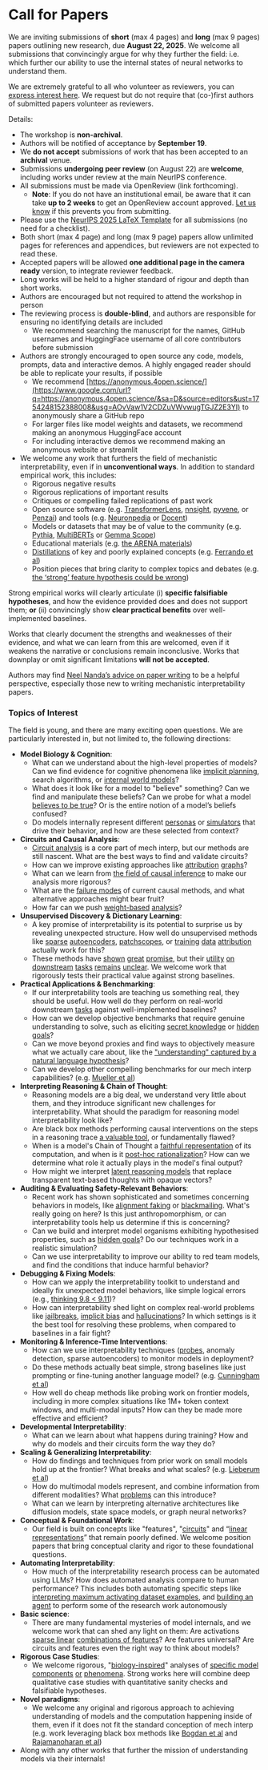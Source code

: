# Call for Papers
We are inviting submissions of **short** (max 4 pages) and **long** (max 9 pages) papers outlining new research, due **August 22, 2025**. We welcome all submissions that convincingly argue for why they further the field: i.e. which further our ability to use the internal states of neural networks to understand them. 

We are extremely grateful to all who volunteer as reviewers, you can [express interest here](https://www.google.com/url?q=https://docs.google.com/forms/d/e/1FAIpQLSdiw1SJllzoTz_nqzDTzTOGb9DV3W_truQyh-WvYj_QGIi7Mg/viewform?usp%3Ddialog&sa=D&source=editors&ust=1754248152385118&usg=AOvVaw2lk47TONBsQPpjadCl7dIR). We request but do not require that (co-)first authors of submitted papers volunteer as reviewers. 

Details: 
* The workshop is **non-archival**.
* Authors will be notified of acceptance by **September 19**.
* We **do not accept** submissions of work that has been accepted to an **archival** venue.
* Submissions **undergoing peer review** (on August 22) are **welcome**, including works under review at the main NeurIPS conference.
* All submissions must be made via OpenReview (link forthcoming).
  * **Note**: If you do not have an institutional email, be aware that it can take **up to 2 weeks** to get an OpenReview account approved. [Let us know](mailto:neurips2025@mechinterpworkshop.com) if this prevents you from submitting.
* Please use the [NeurIPS 2025 LaTeX Template](https://www.google.com/url?q=https://media.neurips.cc/Conferences/NeurIPS2025/Styles.zip&sa=D&source=editors&ust=1754248152386602&usg=AOvVaw0B-mvE1P6u2cbtxup1y4wD) for all submissions (no need for a checklist).
* Both short (max 4 page) and long (max 9 page) papers allow unlimited pages for references and appendices, but reviewers are not expected to read these.
* Accepted papers will be allowed **one additional page in the camera ready** version, to integrate reviewer feedback.
* Long works will be held to a higher standard of rigour and depth than short works.
* Authors are encouraged but not required to attend the workshop in person
* The reviewing process is **double-blind**, and authors are responsible for ensuring no identifying details are included
  * We recommend searching the manuscript for the names, GitHub usernames and HuggingFace username of all core contributors before submission
* Authors are strongly encouraged to open source any code, models, prompts, data and interactive demos. A highly engaged reader should be able to replicate your results, if possible
  * We recommend [https://anonymous.4open.science/](https://www.google.com/url?q=https://anonymous.4open.science/&sa=D&source=editors&ust=1754248152388008&usg=AOvVaw1V2CDZuVWvwugTGJZ2E3YI) to anonymously share a GitHub repo
  * For larger files like model weights and datasets, we recommend making an anonymous HuggingFace account
  * For including interactive demos we recommend making an anonymous website or streamlit
* We welcome any work that furthers the field of mechanistic interpretability, even if in **unconventional ways**. In addition to standard empirical work, this includes:
  * Rigorous negative results
  * Rigorous replications of important results
  * Critiques or compelling failed replications of past work
  * Open source software (e.g. [TransformerLens](https://www.google.com/url?q=https://github.com/neelnanda-io/TransformerLens&sa=D&source=editors&ust=1754248152389052&usg=AOvVaw0x_iMHJuB2Qr260Ac4DQAG), [nnsight](https://www.google.com/url?q=https://github.com/ndif-team/nnsight&sa=D&source=editors&ust=1754248152389174&usg=AOvVaw0ta-xRGtWD5TG0qCyf6dJN), [pyvene](https://www.google.com/url?q=https://github.com/stanfordnlp/pyvene/tree/main/pyvene/models/mlp&sa=D&source=editors&ust=1754248152389270&usg=AOvVaw1XEoOarZN2gFp3EumiZEN3), or [Penzai](https://www.google.com/url?q=https://github.com/google-deepmind/penzai&sa=D&source=editors&ust=1754248152389410&usg=AOvVaw0NGnFRfZRQJdw1sPJm51Mh)) and tools (e.g. [Neuronpedia](https://www.google.com/url?q=http://neuronpedia.org&sa=D&source=editors&ust=1754248152389542&usg=AOvVaw0MUr0aDe-krW4bYSaxOozF) or [Docent](https://www.google.com/url?q=https://transluce.org/introducing-docent&sa=D&source=editors&ust=1754248152389660&usg=AOvVaw1o3AYNjI2nok2a6h7E5lHH))
  * Models or datasets that may be of value to the community (e.g. [Pythia](https://www.google.com/url?q=https://arxiv.org/abs/2304.01373&sa=D&source=editors&ust=1754248152389840&usg=AOvVaw0JeGiwFZrhOO3_M8y-ArMI), [MultiBERTs](https://www.google.com/url?q=https://arxiv.org/abs/2106.16163&sa=D&source=editors&ust=1754248152389947&usg=AOvVaw3v4u7EPii-pcdQ_Ue-JyJY) or [Gemma Scope](https://www.google.com/url?q=https://arxiv.org/abs/2408.05147&sa=D&source=editors&ust=1754248152390040&usg=AOvVaw2IiAs74s2hYpr9yZKo0wxB))
  * Educational materials (e.g. [the ARENA materials](https://www.google.com/url?q=https://arena3-chapter1-transformer-interp.streamlit.app/&sa=D&source=editors&ust=1754248152390220&usg=AOvVaw18lPLrFqPI9C4Xb9EHJjR1))
  * [Distillations](https://www.google.com/url?q=https://distill.pub/2017/research-debt/&sa=D&source=editors&ust=1754248152390329&usg=AOvVaw0PHVr_dCelE-HESaENRFJQ) of key and poorly explained concepts (e.g. [Ferrando et al](https://www.google.com/url?q=https://arxiv.org/abs/2405.00208&sa=D&source=editors&ust=1754248152390471&usg=AOvVaw3_r7Pokx-nBjwwP89YKwYM))
  * Position pieces that bring clarity to complex topics and debates (e.g. [the ‘strong’ feature hypothesis could be wrong](https://www.google.com/url?q=https://www.alignmentforum.org/posts/tojtPCCRpKLSHBdpn/the-strong-feature-hypothesis-could-be-wrong&sa=D&source=editors&ust=1754248152390713&usg=AOvVaw1xR6P0C_tLM0UzkbE1G1rc))

Strong empirical works will clearly articulate (i) **specific falsifiable hypotheses**, and how the evidence provided does and does not support them; **or** (ii) convincingly show **clear practical benefits** over well-implemented baselines. 

Works that clearly document the strengths and weaknesses of their evidence, and what we can learn from this are welcomed, even if it weakens the narrative or conclusions remain inconclusive. Works that downplay or omit significant limitations **will not be accepted**. 

Authors may find [Neel Nanda’s advice on paper writing](https://www.google.com/url?q=https://www.alignmentforum.org/posts/eJGptPbbFPZGLpjsp/highly-opinionated-advice-on-how-to-write-ml-papers&sa=D&source=editors&ust=1754248152391884&usg=AOvVaw1duoR2n2YWBlftM_3yzFZb) to be a helpful perspective, especially those new to writing mechanistic interpretability papers. 
### Topics of Interest
The field is young, and there are many exciting open questions. We are particularly interested in, but not limited to, the following directions: 
* **Model Biology & Cognition**:
  * What can we understand about the high-level properties of models? Can we find evidence for cognitive phenomena like [implicit planning](https://www.google.com/url?q=https://transformer-circuits.pub/2025/attribution-graphs/biology.html%23dives-poems&sa=D&source=editors&ust=1754248152392616&usg=AOvVaw0Yt6cWCA8fo0QpY2lVvzfm), search algorithms, or [internal world models](https://www.google.com/url?q=https://arxiv.org/abs/2210.13382&sa=D&source=editors&ust=1754248152392801&usg=AOvVaw2txThLiptooyiOHP4003tN)?
  * What does it look like for a model to "believe" something? Can we find and manipulate these beliefs? Can we probe for what a model [believes to be true](https://www.google.com/url?q=https://arxiv.org/abs/2310.06824&sa=D&source=editors&ust=1754248152393068&usg=AOvVaw1NdiTnQlCCpbq2JLY6fW1i)? Or is the entire notion of a model’s beliefs confused?
  * Do models internally represent different [personas](https://www.google.com/url?q=https://arxiv.org/abs/2406.12094&sa=D&source=editors&ust=1754248152393278&usg=AOvVaw385sOT9GDMpoQYtOc6YE3c) or [simulators](https://www.google.com/url?q=https://www.nature.com/articles/s41586-023-06647-8&sa=D&source=editors&ust=1754248152393366&usg=AOvVaw1V7IoerBuHWqC4jtX82XwG) that drive their behavior, and how are these selected from context?
* **Circuits and Causal Analysis**:
  * [Circuit analysis](https://www.google.com/url?q=https://distill.pub/2020/circuits/zoom-in/&sa=D&source=editors&ust=1754248152393629&usg=AOvVaw0oRC2i2KnplE3_4wnj5Dwj) is a core part of mech interp, but our methods are still nascent. What are the best ways to find and validate circuits?
  * How can we improve existing approaches like [attribution](https://www.google.com/url?q=https://arxiv.org/abs/2406.11944&sa=D&source=editors&ust=1754248152393919&usg=AOvVaw2gDzfdY6Rf5L58lHRqDypm) [graphs](https://www.google.com/url?q=https://transformer-circuits.pub/2025/attribution-graphs/methods.html&sa=D&source=editors&ust=1754248152394010&usg=AOvVaw3iBukYwEshiejwjJSvKwNb)?
  * What can we learn from [the field of causal inference](https://www.google.com/url?q=https://arxiv.org/abs/2407.04690&sa=D&source=editors&ust=1754248152394176&usg=AOvVaw1tAVGdrNTSbdVivWtTjc-I) to make our analysis more rigorous?
  * What are the [failure modes](https://www.google.com/url?q=https://arxiv.org/abs/2307.15771&sa=D&source=editors&ust=1754248152394370&usg=AOvVaw3s0PG6CYz7sBZrRYWs4VMA) of current causal methods, and what alternative approaches might bear fruit?
  * How far can we push [weight-based](https://www.google.com/url?q=https://arxiv.org/abs/2301.05217&sa=D&source=editors&ust=1754248152394604&usg=AOvVaw1xXLodNqMOIzU_WfT0qNVc) [analysis](https://www.google.com/url?q=https://arxiv.org/abs/2410.08417&sa=D&source=editors&ust=1754248152394713&usg=AOvVaw0QfIoyv0ckeZ0hYWvmbevU)?
* **Unsupervised Discovery & Dictionary Learning**:
  * A key promise of interpretability is its potential to surprise us by revealing unexpected structure. How well do unsupervised methods like [sparse](https://www.google.com/url?q=https://arxiv.org/abs/2103.15949&sa=D&source=editors&ust=1754248152395085&usg=AOvVaw3AqXn5Ake7avwbIVDDKRB3) [autoencoders](https://www.google.com/url?q=https://transformer-circuits.pub/2023/monosemantic-features&sa=D&source=editors&ust=1754248152395176&usg=AOvVaw0c5ob6unPEjyIgy_BF35Q9), [patch](https://www.google.com/url?q=https://arxiv.org/abs/2401.06102&sa=D&source=editors&ust=1754248152395244&usg=AOvVaw3cuJVAew0VCKDXjNyySY19)[scopes](https://www.google.com/url?q=https://arxiv.org/abs/2403.10949v2&sa=D&source=editors&ust=1754248152395297&usg=AOvVaw0ZxE23--0SQhOoa-TIt1EC), or [training](https://www.google.com/url?q=https://proceedings.mlr.press/v70/koh17a?ref%3Dhttps://githubhelp.com&sa=D&source=editors&ust=1754248152395385&usg=AOvVaw1lMM6_nNrMZKI8dQbGHxyH) [data](https://www.google.com/url?q=https://arxiv.org/abs/2308.03296&sa=D&source=editors&ust=1754248152395451&usg=AOvVaw2lRGXXdu0UO_W192LHncFa) [attribution](https://www.google.com/url?q=https://arxiv.org/abs/2205.11482&sa=D&source=editors&ust=1754248152395548&usg=AOvVaw0S8AN9CePmYZY3OTHq3fNr) actually work for this?
  * These methods have [shown](https://www.google.com/url?q=https://transformer-circuits.pub/2024/scaling-monosemanticity/index.html&sa=D&source=editors&ust=1754248152395729&usg=AOvVaw2D9vbxucn7ALtEmvORs0VM) [great](https://www.google.com/url?q=https://transformer-circuits.pub/2025/attribution-graphs/biology.html&sa=D&source=editors&ust=1754248152395816&usg=AOvVaw32XGL-67dyxUPVmvXCTZam) [promise](https://www.google.com/url?q=https://arxiv.org/abs/2503.10965&sa=D&source=editors&ust=1754248152395903&usg=AOvVaw1dtc9tDw6SlVmfUf5VKqfq), but their [utility](https://www.google.com/url?q=https://arxiv.org/abs/2502.16681&sa=D&source=editors&ust=1754248152395980&usg=AOvVaw3Rh4U0eQTFQezjk5VNsCZW) [on](https://www.google.com/url?q=https://www.tilderesearch.com/blog/sieve&sa=D&source=editors&ust=1754248152396045&usg=AOvVaw26UEQdHmpjE-tMN-rKW6ky) [downstream](https://www.google.com/url?q=https://arxiv.org/abs/2501.17148&sa=D&source=editors&ust=1754248152396123&usg=AOvVaw1BBe1pg95VN1ouXuswXskA) [tasks](https://www.google.com/url?q=https://transformer-circuits.pub/2024/features-as-classifiers/index.html&sa=D&source=editors&ust=1754248152396208&usg=AOvVaw0pTINQAgx5DOTCfh73beyG) [remains](https://www.google.com/url?q=https://arxiv.org/abs/2502.04382&sa=D&source=editors&ust=1754248152396279&usg=AOvVaw2nzyjWh03nV7BFf82Xxy6Z) [unclear](https://www.google.com/url?q=https://www.alignmentforum.org/posts/4uXCAJNuPKtKBsi28/negative-results-for-saes-on-downstream-tasks&sa=D&source=editors&ust=1754248152396381&usg=AOvVaw0kCMRp2qKW_zLiqmCYpfej). We welcome work that rigorously tests their practical value against strong baselines.
* **Practical Applications & Benchmarking**:
  * If our interpretability tools are teaching us something real, they should be useful. How well do they perform on real-world downstream [tasks](https://www.google.com/url?q=https://www.lesswrong.com/posts/wGRnzCFcowRCrpX4Y/downstream-applications-as-validation-of-interpretability&sa=D&source=editors&ust=1754248152396919&usg=AOvVaw22yIXAzEsXeiJuc7EwDy1U) against well-implemented baselines?
  * How can we develop objective benchmarks that require genuine understanding to solve, such as eliciting [secret knowledge](https://www.google.com/url?q=https://arxiv.org/abs/2505.14352&sa=D&source=editors&ust=1754248152397183&usg=AOvVaw1T2WG1rdY_p1JFUnW2wzzJ) or [hidden goals](https://www.google.com/url?q=https://arxiv.org/abs/2503.10965&sa=D&source=editors&ust=1754248152397276&usg=AOvVaw2khKvubwvlKeVTc68W8bnQ)?
  * Can we move beyond proxies and find ways to objectively measure what we actually care about, like the ["understanding" captured by a natural language hypothesis](https://www.google.com/url?q=https://arxiv.org/abs/2502.04382&sa=D&source=editors&ust=1754248152397515&usg=AOvVaw3k_cUHE9sRlVLrjnXKYoEW)?
  * Can we develop other compelling benchmarks for our mech interp capabilities? (e.g. [Mueller et al](https://www.google.com/url?q=https://arxiv.org/abs/2504.13151&sa=D&source=editors&ust=1754248152397726&usg=AOvVaw3J3286_ukLAZuKLTMme37D))
* **Interpreting Reasoning & Chain of Thought**:
  * Reasoning models are a big deal, we understand very little about them, and they introduce significant new challenges for interpretability. What should the paradigm for reasoning model interpretability look like?
  * Are black box methods performing causal interventions on the steps in a reasoning trace [a valuable tool](https://www.google.com/url?q=https://arxiv.org/abs/2506.19143&sa=D&source=editors&ust=1754248152398285&usg=AOvVaw2WOCZI32Zo1zD3Eq-Uzvye), or fundamentally flawed?
  * When is a model's Chain of Thought a [faithful representation](https://www.google.com/url?q=https://arxiv.org/abs/2305.04388&sa=D&source=editors&ust=1754248152398545&usg=AOvVaw1MUA1qtUvsbSSLvVKnKFrk) of its computation, and when is it [post-hoc rationalization](https://www.google.com/url?q=https://arxiv.org/abs/2503.08679&sa=D&source=editors&ust=1754248152398701&usg=AOvVaw2VPezKjsQpstVs7MiHOPuT)? How can we determine what role it actually plays in the model's final output?
  * How might we interpret [latent reasoning models](https://www.google.com/url?q=https://arxiv.org/abs/2412.06769&sa=D&source=editors&ust=1754248152398930&usg=AOvVaw2zauxchNzDYAxb4VfftXoR) that replace transparent text-based thoughts with opaque vectors?
* **Auditing & Evaluating Safety-Relevant Behaviors**:
  * Recent work has shown sophisticated and sometimes concerning behaviors in models, like [alignment faking](https://www.google.com/url?q=https://arxiv.org/abs/2412.14093&sa=D&source=editors&ust=1754248152399421&usg=AOvVaw3aChR9qw2SutF96cE1jHHB) or [blackmailing](https://www.google.com/url?q=https://www.anthropic.com/research/agentic-misalignment&sa=D&source=editors&ust=1754248152399569&usg=AOvVaw1ieGQB_7pG8PBxMsZfvNgV). What's really going on here? Is this just anthropomorphism, or can interpretability tools help us determine if this is concerning?
  * Can we build and interpret model organisms exhibiting hypothesised properties, such as [hidden goals](https://www.google.com/url?q=https://arxiv.org/abs/2503.10965&sa=D&source=editors&ust=1754248152400114&usg=AOvVaw2NxH43N9Rv3W_icgdsuDJK)? Do our techniques work in a realistic simulation?
  * Can we use interpretability to improve our ability to red team models, and find the conditions that induce harmful behavior?
* **Debugging & Fixing Models**:
  * How can we apply the interpretability toolkit to understand and ideally fix unexpected model behaviors, like simple logical errors (e.g., [thinking 9.8 < 9.11](https://www.google.com/url?q=https://transluce.org/observability-interface&sa=D&source=editors&ust=1754248152400755&usg=AOvVaw0YdT6YzHo9V8E5gTZxggbh))?
  * How can interpretability shed light on complex real-world problems like [jailbreaks](https://www.google.com/url?q=https://transformer-circuits.pub/2025/attribution-graphs/biology.html%23dives-jailbreak&sa=D&source=editors&ust=1754248152401041&usg=AOvVaw1GV1-jO7tCM0RoaMIsHir3), [implicit bias](https://www.google.com/url?q=https://arxiv.org/abs/2506.10922&sa=D&source=editors&ust=1754248152401147&usg=AOvVaw385gMmdjlW7cyqAMgaPvBd) and [hallucinations](https://www.google.com/url?q=https://arxiv.org/abs/2411.14257&sa=D&source=editors&ust=1754248152401232&usg=AOvVaw3LMF5n6v1HmpDjpWvbjVL3)? In which settings is it the best tool for resolving these problems, when compared to baselines in a fair fight?
* **Monitoring & Inference-Time Interventions**:
  * How can we use interpretability techniques ([probes](https://www.google.com/url?q=https://arxiv.org/abs/2102.12452&sa=D&source=editors&ust=1754248152401629&usg=AOvVaw1ZiNzoH-ETdZ7WMIoEcGOA), anomaly detection, sparse autoencoders) to monitor models in deployment?
  * Do these methods actually beat simple, strong baselines like just prompting or fine-tuning another language model? (e.g. [Cunningham et al](https://www.google.com/url?q=https://alignment.anthropic.com/2025/cheap-monitors/&sa=D&source=editors&ust=1754248152401958&usg=AOvVaw1z6ky7_h9fdhRJ1Ifb5Ap2))
  * How well do cheap methods like probing work on frontier models, including in more complex situations like 1M+ token context windows, and multi-modal inputs? How can they be made more effective and efficient?
* **Developmental Interpretability**:
  * What can we learn about what happens during training? How and why do models and their circuits form the way they do?
* **Scaling & Generalizing Interpretability**:
  * How do findings and techniques from prior work on small models hold up at the frontier? What breaks and what scales? (e.g. [Lieberum et al](https://www.google.com/url?q=https://arxiv.org/abs/2307.09458&sa=D&source=editors&ust=1754248152402959&usg=AOvVaw0Ur2H62axQYwROjR3bG63Q))
  * How do multimodal models represent, and combine information from different modalities? What [problems](https://www.google.com/url?q=https://openreview.net/pdf?id%3DVUhRdZp8ke&sa=D&source=editors&ust=1754248152403264&usg=AOvVaw0m8CUo-n7WOXYYX16iC_Yo) can this introduce?
  * What can we learn by interpreting alternative architectures like diffusion models, state space models, or graph neural networks?
* **Conceptual & Foundational Work**:
  * Our field is built on concepts like "features", "[circuits](https://www.google.com/url?q=https://distill.pub/2020/circuits/zoom-in/&sa=D&source=editors&ust=1754248152403790&usg=AOvVaw1LfK7xQcRfuca6h25acb2k)" and “[linear representations](https://www.google.com/url?q=https://transformer-circuits.pub/2024/july-update/index.html%23linear-representations&sa=D&source=editors&ust=1754248152403917&usg=AOvVaw3PWVje4DG-3Q9JWxlPBZCx)” that remain poorly defined. We welcome position papers that bring conceptual clarity and rigor to these foundational questions.
* **Automating Interpretability**:
  * How much of the interpretability research process can be automated using LLMs? How does automated analysis compare to human performance? This includes both automating specific steps like [interpreting maximum activating dataset examples](https://www.google.com/url?q=https://openaipublic.blob.core.windows.net/neuron-explainer/paper/index.html&sa=D&source=editors&ust=1754248152404490&usg=AOvVaw2uWNPloj-A1OmkAtD-Ajxy), and [building an agent](https://www.google.com/url?q=https://arxiv.org/abs/2404.14394&sa=D&source=editors&ust=1754248152404577&usg=AOvVaw1Bt9oYzlq1GJQxckpI0FbJ) to perform some of the research work autonomously
* **Basic science**:
  * There are many fundamental mysteries of model internals, and we welcome work that can shed any light on them: Are activations [sparse linear](https://www.google.com/url?q=https://arxiv.org/abs/1601.03764&sa=D&source=editors&ust=1754248152404958&usg=AOvVaw0AofHm0wXPdFgNDp9ZhUxQ) [combinations of features](https://www.google.com/url?q=https://transformer-circuits.pub/2022/toy_model/index.html&sa=D&source=editors&ust=1754248152405062&usg=AOvVaw0Dqk1vi_BU4yXW7tSbr3bf)? Are features universal? Are circuits and features even the right way to think about models?
* **Rigorous Case Studies**:
  * We welcome rigorous, "[biology-inspired](https://www.google.com/url?q=https://distill.pub/2020/circuits/curve-circuits/&sa=D&source=editors&ust=1754248152405450&usg=AOvVaw2HV0q86bYJFalJORmbfsQE)" analyses of [specific model](https://www.google.com/url?q=https://arxiv.org/abs/2310.04625&sa=D&source=editors&ust=1754248152405539&usg=AOvVaw3c_Y__X7i3OBuxv7b8Dem9) [components](https://www.google.com/url?q=https://transformer-circuits.pub/2024/scaling-monosemanticity/index.html&sa=D&source=editors&ust=1754248152405636&usg=AOvVaw1TVtQAeJhot-C4k8ScGZ0G) [or](https://www.google.com/url?q=https://arxiv.org/abs/2305.01610&sa=D&source=editors&ust=1754248152405710&usg=AOvVaw2PSYRH3gfYiAovuSNBAfQb) [phenomena](https://www.google.com/url?q=https://arxiv.org/abs/2306.09346&sa=D&source=editors&ust=1754248152405778&usg=AOvVaw15d6dCtK33J2lTJNvb_G2N). Strong works here will combine deep qualitative case studies with quantitative sanity checks and falsifiable hypotheses.
* **Novel paradigms**:
  * We welcome any original and rigorous approach to achieving understanding of models and the computation happening inside of them, even if it does not fit the standard conception of mech interp (e.g. work leveraging black box methods like [Bogdan et al](https://www.google.com/url?q=https://arxiv.org/abs/2506.19143&sa=D&source=editors&ust=1754248152406350&usg=AOvVaw04-ERYQqhIVb_govQ9-bc0) and [Rajamanoharan et al](https://www.google.com/url?q=https://www.alignmentforum.org/posts/wnzkjSmrgWZaBa2aC/self-preservation-or-instruction-ambiguity-examining-the&sa=D&source=editors&ust=1754248152406505&usg=AOvVaw3wccaMMyiBOMNmQpYVF3zY))
* Along with any other works that further the mission of understanding models via their internals!